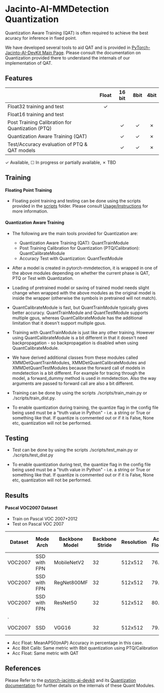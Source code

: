 # Jacinto-AI-MMDetection Quantization

Quantization Aware Training (QAT) is often required to achieve the best acuracy for inference in fixed point. 

We have developed several tools to aid QAT and is provided in [PyTorch-Jacinto-AI-DevKit Main Page](https://bitbucket.itg.ti.com/projects/JACINTO-AI/repos/pytorch-jacinto-ai-devkit/browse/). Please consult the documentation on Quantization provided there to understand the internals of our implementation of QAT.

## Features

|                                                  | Float    | 16 bit   | 8bit     | 4bit     |
|--------------------                              |:--------:|:--------:|:--------:|:--------:|
| Float32 training and test                        |✓         |          |          |          |
| Float16 training and test                        |          |          |          |          |
| Post Training Calibration for Quantization (PTQ) |          | ✓        | ✓        |✗         |
| Quantization Aware Training (QAT)                |          | ✓        | ✓        |✗         |
| Test/Accuracy evaluation of PTQ & QAT models     |          | ✓        | ✓        |✗         |

✓ Available, ☐ In progress or partially available, ✗ TBD

## Training

#### Floating Point Training
- Floating point training and testing can be done using the scripts provided in the [scripts](../../scripts) folder. Please consult [Usage/Instructions](jacinto_ai/jacinto_ai_mmdetection_usage.md) for more information.

#### Quantization Aware Training
- The following are the main tools provided for Quantization are:<br>
    - Quantization Aware Training (QAT): QuantTrainModule<br>
    - Post Training Calibration for Quantization (PTQ/Calibration): QuantCalibrateModule<br>
    - Accuracy Test with Quantization: QuantTestModule<br>
        
- After a model is created in pytorch-mmdetection, it is wrapped in one of the above modules depending on whether the current phase is QAT, PTQ or Test with Quantization.

- Loading of pretrained model or saving of trained model needs slight change when wrapped with the above modules as the original model is inside the wrapper (otherwise the symbols in pretrained will not match).

- QuantCalibrateModule is fast, but QuantTrainModule typically gives better accuracy. QuantTrainModule and QuantTestModule supports multiple gpus, whereas QuantCalibrateModule has the additional limitation that it doesn't support multiple gpus. 

- Training with QuantTrainModule is just like any other training. However using QuantCalibrateModule is a bit different in that it doesn't need backpropagation - so backpropagation is disabled when using QuantCalibrateModule.

- We have derived additional classes from these modules called XMMDetQuantTrainModules, XMMDetQuantCalibrateModules and XMMDetQuantTestModules because the forward call of models in mmdetection is a bit different. For example for tracing through the model, a forward_dummy method is used in mmdetection. Also the way arguments are passed to forward call are also a bit different.  

- Training can be done by using the scripts ./scripts/train_main.py or ./scripts/train_dist.py. 

- To enable quantization during training, the quantize flag in the config file being used must be a "truth value in Python" - i.e. a string or True or something like that. If quantize is commented out or if it is False, None etc, quantization will not be performed.

## Testing
- Test can be done by using the scripts ./scripts/test_main.py or ./scripts/test_dist.py

- To enable quantization during test, the quantize flag in the config file being used must be a "truth value in Python" - i.e. a string or True or something like that. If quantize is commented out or if it is False, None etc, quantization will not be performed.

## Results

#### Pascal VOC2007 Dataset
- Train on Pascal VOC 2007+2012
- Test on Pascal VOC 2007

|Dataset    |Mode Arch        |Backbone Model |Backbone Stride|Resolution |Acc Float|Acc 8bit Calib|Acc 8bit QAT|Model Config File                      |
|---------  |----------       |-----------    |-------------- |-----------|-------- |-------       |----------  |----------                             |
|VOC2007    |SSD with FPN     |MobileNetV2    |32             |512x512    |76.1     |75.4          |75.4        |configs/ssd/ ssd_mobilenet_fpn.py|
|VOC2007    |SSD with FPN     |RegNet800MF    |32             |512x512    |79.7     |79.0          |79.5        |configs/ssd/ ssd_regnet_fpn.py   |
|VOC2007    |SSD with FPN     |ResNet50       |32             |512x512    |80.5     |77.0          |79.5        |configs/ssd/ ssd_resnet_fpn.py   |
|.
|VOC2007    |SSD              |VGG16          |32             |512x512    |79.8     |              |            |mmdetection/configs/pascal_voc/ ssd512_voc0712.py   |

- Acc Float: MeanAP50(mAP) Accuracy in percentage in this case.
- Acc 8bit Calib: Same metric with 8bit quantization using PTQ/Calibration 
- Acc Float: Same metric with QAT

## References
Please Refer to the [pytorch-jacinto-ai-devkit](https://git.ti.com/cgit/jacinto-ai/pytorch-jacinto-ai-devkit/about/) and its [Quantization documentation](https://git.ti.com/cgit/jacinto-ai/pytorch-jacinto-ai-devkit/about/docs/Quantization.md) for further details on the internals of these Quant Modules. 